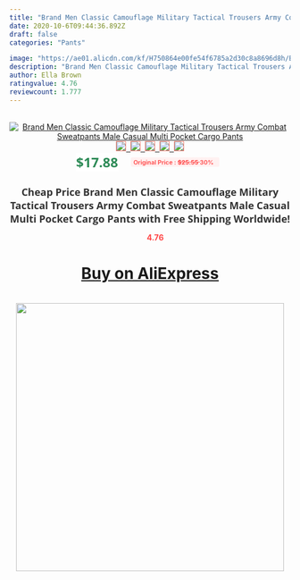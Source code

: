 ```yaml
---
title: "Brand Men Classic Camouflage Military Tactical Trousers Army Combat Sweatpants Male Casual Multi Pocket Cargo Pants"
date: 2020-10-6T09:44:36.892Z
draft: false
categories: "Pants"

image: "https://ae01.alicdn.com/kf/H750864e00fe54f6785a2d30c8a8696d8h/Brand-Men-Classic-Camouflage-Military-Tactical-Trousers-Army-Combat-Sweatpants-Male-Casual-Multi-Pocket-Cargo-Pants.jpg"
description: "Brand Men Classic Camouflage Military Tactical Trousers Army Combat Sweatpants Male Casual Multi Pocket Cargo Pants"
author: Ella Brown
ratingvalue: 4.76
reviewcount: 1.777
---
```

<br>
<div style="text-align: center;">
<a href="https://s.click.aliexpress.com/e/_A4WrCt" target="_blank" rel="nofollow noopener noreferrer"><img alt="Brand Men Classic Camouflage Military Tactical Trousers Army Combat Sweatpants Male Casual Multi Pocket Cargo Pants" class="magnifier-image" src="https://ae01.alicdn.com/kf/H750864e00fe54f6785a2d30c8a8696d8h/Brand-Men-Classic-Camouflage-Military-Tactical-Trousers-Army-Combat-Sweatpants-Male-Casual-Multi-Pocket-Cargo-Pants.jpg_640x640.jpg">
<br>
<img style="border:1px solid salmon" src="https://ae01.alicdn.com/kf/H750864e00fe54f6785a2d30c8a8696d8h/Brand-Men-Classic-Camouflage-Military-Tactical-Trousers-Army-Combat-Sweatpants-Male-Casual-Multi-Pocket-Cargo-Pants.jpg_120x120.jpg">&nbsp;&nbsp;<img style="border:1px solid salmon" src="https://ae01.alicdn.com/kf/H89639f7798f14b21ab918ef5a8af1a780/Brand-Men-Classic-Camouflage-Military-Tactical-Trousers-Army-Combat-Sweatpants-Male-Casual-Multi-Pocket-Cargo-Pants.jpg_120x120.jpg">&nbsp;&nbsp;<img style="border:1px solid salmon" src="https://ae01.alicdn.com/kf/H5e63a73b360842ca8962f2c27bad8d93z/Brand-Men-Classic-Camouflage-Military-Tactical-Trousers-Army-Combat-Sweatpants-Male-Casual-Multi-Pocket-Cargo-Pants.jpg_120x120.jpg">&nbsp;&nbsp;<img style="border:1px solid salmon" src="https://ae01.alicdn.com/kf/H04deadf33dd2433ba98f14e46f1a6f96L/Brand-Men-Classic-Camouflage-Military-Tactical-Trousers-Army-Combat-Sweatpants-Male-Casual-Multi-Pocket-Cargo-Pants.jpg_120x120.jpg">&nbsp;&nbsp;<img style="border:1px solid salmon" src="https://ae01.alicdn.com/kf/H546b49a370134c14bf61f74e53c8a9f1s/Brand-Men-Classic-Camouflage-Military-Tactical-Trousers-Army-Combat-Sweatpants-Male-Casual-Multi-Pocket-Cargo-Pants.jpg_120x120.jpg"></a></div><br0>
<div style="text-align: center;"><span style="background-color: white; border: 0px; box-sizing: border-box; color: seagreen; display: inline-block; font-family: &quot;open sans&quot; , &quot;arial&quot; , &quot;helvetica&quot; , sans-serif , &quot;heiti&quot;; font-size: 24px; font-stretch: inherit; font-weight: 700; line-height: inherit; margin: 0px 10px 0px 0px; padding: 0px; vertical-align: middle;">$17.88 </span>
<span style="background: rgb(255 , 241 , 241); border-radius: 3px; border: 0px; box-sizing: border-box; color: #ff4747; display: inline-block; font-family: inherit; font-size: 12px; font-stretch: inherit; font-style: inherit; font-variant: inherit; font-weight: 600; line-height: inherit; margin: 0px; padding: 2px 5px; transform: scale(0.9); vertical-align: middle;">Original Price : <b style="text-decoration: line-through;">$25.55 </b> 30%&nbsp;&nbsp;</span></div>
<h1 style="color: #333333; display: inline-block; font-family: &quot;open sans&quot; , &quot;arial&quot; , &quot;helvetica&quot; , sans-serif , &quot;heiti&quot;; font-size: 18px; font-stretch: inherit; font-weight: 700; text-align: center;">Cheap Price Brand Men Classic Camouflage Military Tactical Trousers Army Combat Sweatpants Male Casual Multi Pocket Cargo Pants with Free Shipping Worldwide!</h1>
<div style="color: #ff4747; text-align: center;">
<img src="https://4.bp.blogspot.com/-M0ZcTcb-5uY/XleCXlxnR4I/AAAAAAAAAEc/OrjgMkXV1oMQFaCRZj5HQwOCBcu3w1FegCPcBGAYYCw/s1600/star.png" style="height: 15px;">&nbsp;<b>4.76</b></div>
<div class="button_cont" align="center"><a class="buynow_a" href="https://s.click.aliexpress.com/e/_A4WrCt" target="_blank" rel="nofollow noopener noreferrer"><H1>Buy on AliExpress</H1></a></div><br>
<div class="separator" style="clear: both; text-align: center;">
<img src="https://lh3.googleusercontent.com/-pTy5HemUv9M/XlePHvY0dAI/AAAAAAAAAE4/0nX5iRUoIWY8eMW9Dpxeirr157OZliDIgCLcBGAsYHQ/s1600/badge.gif" width="480">
</div>
